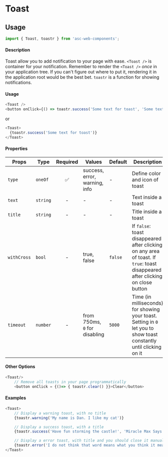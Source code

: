 # Toast

## Usage

```js
import { Toast, toastr } from 'asc-web-components';
```

#### Description

Toast allow you to add notification to your page with ease.
`<Toast />` is container for your notification. Remember to render the `<Toast />` *once* in your application tree. If you can't figure out where to put it, rendering it in the application root would be the best bet.
`toastr` is a function for showing notifications.

#### Usage

```js
<Toast />
<button onClick={() => toastr.success('Some text for toast', 'Some text for title', true)}>Click</button>
```

or 

```js
<Toast>
  {toastr.success('Some text for toast')}
</Toast>
```


#### Properties

| Props              | Type     | Required | Values                      | Default        | Description                                                       |
| ------------------ | -------- | :------: | --------------------------- | -------------- | ----------------------------------------------------------------- |
| `type`             | `oneOf`  |    ✅    | success, error, warning, info | -     | Define color and icon of toast                                           |
| `text`             | `string` |    -     | -                             | -     | Text inside a toast                                                      |
| `title`            | `string` |    -     | -                             | -     | Title inside a toast                                                     |
| `withCross`       | `bool`   |    -     | true, false                   | `false`|If `false`: toast disappeared after clicking on any area of toast. If `true`:  toast disappeared after clicking on  close button|
| `timeout`       | `number`   |    -     | from 750ms, `0` for disabling                   | `5000`|Time (in milliseconds) for showing your toast. Setting in `0` let you to show toast constantly until clicking on it|

#### Other Options
```js
<Toast/>
    // Remove all toasts in your page programmatically
    <button onClick = {()=> { toastr.clear() }}>Clear</button>
```

#### Examples
```js
<Toast>
    // Display a warning toast, with no title
    {toastr.warning('My name is Dan. I like my cat')}

    // Display a success toast, with a title
    {toastr.success('Have fun storming the castle!', 'Miracle Max Says')}

    // Display a error toast, with title and you should close it manually
    {toastr.error('I do not think that word means what you think it means.', 'Inconceivable!', false)}
</Toast>
```
